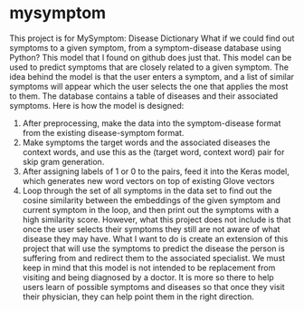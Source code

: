 # mysymptom
This project is for MySymptom: Disease Dictionary
What if we could find out symptoms to a given symptom, from a symptom-disease database using Python? This model that I found on github does just that. This model can be used to predict symptoms that are closely related to a given symptom. The idea behind the model is that the user enters a symptom, and a list of similar symptoms will appear which the user selects the one that applies the most to them. The database contains a table of diseases and their associated symptoms. Here is how the model is designed:
1. After preprocessing, make the data into the symptom-disease format from the existing disease-symptom format.
2. Make symptoms the target words and the associated diseases the context words, and use this as the (target word, context word) pair for skip gram generation.
3. After assigning labels of 1 or 0 to the pairs, feed it into the Keras model, which generates new word vectors on top of existing Glove vectors
4. Loop through the set of all symptoms in the data set to find out the cosine similarity between the embeddings of the given symptom and current symptom in the loop, and then print out the symptoms with a high similarity score.
However, what this project does not include is that once the user selects their symptoms they still are not aware of what disease they may have. What I want to do is create an extension of this project that will use the symptoms to predict the disease the person is suffering from and redirect them to the associated specialist. We must keep in mind that this model is not intended to be replacement from visiting and being diagnosed by a doctor. It is more so there to help users learn of possible symptoms and diseases so that once they visit their physician, they can help point them in the right direction.
